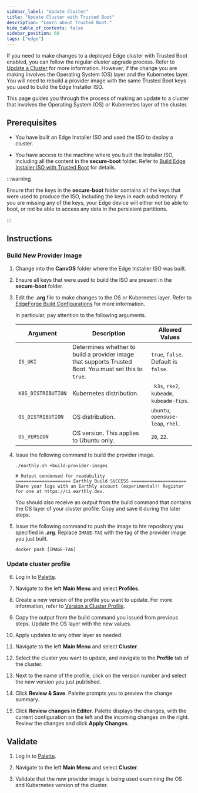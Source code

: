 ```yaml
---
sidebar_label: "Update Cluster"
title: "Update Cluster with Trusted Boot"
description: "Learn about Trusted Boot."
hide_table_of_contents: false
sidebar_position: 60
tags: ["edge"]
---
```


If you need to make changes to a deployed Edge cluster with Trusted Boot enabled, you can follow the regular cluster
upgrade process. Refer to [Update a Cluster](../../cluster-management/cluster-updates.md) for more information. However,
if the change you are making involves the Operating System (OS) layer and the Kubernetes layer. You will need to rebuild
a provider image with the same Trusted Boot keys you used to build the Edge Installer ISO.

This page guides you through the process of making an update to a cluster that involves the Operating System (OS) or
Kubernetes layer of the cluster.

## Prerequisites

- You have built an Edge Installer ISO and used the ISO to deploy a cluster.

- You have access to the machine where you built the Installer ISO, including all the content in the **secure-boot**
  folder. Refer to [Build Edge Installer ISO with Trusted Boot](./build-trusted-iso.md) for details.

:::warning

Ensure that the keys in the **secure-boot** folder contains all the keys that were used to produce the ISO, including
the keys in each subdirectory. If you are missing any of the keys, your Edge device will either not be able to boot, or
not be able to access any data in the persistent partitions.

:::

## Instructions

### Build New Provider Image

1. Change into the **CanvOS** folder where the Edge Installer ISO was built.

2. Ensure all keys that were used to build the ISO are present in the **secure-boot** folder.

3. Edit the **.arg** file to make changes to the OS or Kubernetes layer. Refer to
   [EdgeForge Build Configurations](../edgeforge-workflow/palette-canvos/arg.md) for more information.

   In particular, pay attention to the following arguments.

   | **Argument**       | **Description**                                                                                       | **Allowed Values**                         |
   | ------------------ | ----------------------------------------------------------------------------------------------------- | ------------------------------------------ |
   | `IS_UKI`           | Determines whether to build a provider image that supports Trusted Boot. You must set this to `true`. | `true`, `false`. Default is `false`.       |
   | `K8S_DISTRIBUTION` | Kubernetes distribution.                                                                              | ` k3s`, `rke2`, `kubeadm`, `kubeadm-fips`. |
   | `OS_DISTRIBUTION`  | OS distribution.                                                                                      | `ubuntu`, `opensuse-leap`, `rhel`.         |
   | `OS_VERSION`       | OS version. This applies to Ubuntu only.                                                              | `20`, `22`.                                |

4. Issue the following command to build the provider image.

   ```shell
   ./earthly.sh +build-provider-images
   ```

   ```hideClipboard bash
   # Output condensed for readability
   ===================== Earthly Build SUCCESS =====================
   Share your logs with an Earthly account (experimental)! Register for one at https://ci.earthly.dev.
   ```

   You should also receive an output from the build command that contains the OS layer of your cluster profile. Copy and
   save it during the later steps.

5. Issue the following command to push the image to hte repository you specified in **.arg**. Replace `IMAGE-TAG` with
   the tag of the provider image you just built.

   ```shell
   docker push [IMAGE-TAG]
   ```

### Update cluster profile

6. Log in to [Palette](https://console.spectrocloud.com).

7. Navigate to the left **Main Menu** and select **Profiles**.

8. Create a new version of the profile you want to update. For more information, refer to
   [Version a Cluster Profile](/profiles/cluster-profiles/modify-cluster-profiles/version-cluster-profile.md).

9. Copy the output from the build command you issued from previous steps. Update the OS layer with the new values.

10. Apply updates to any other layer as needed.

11. Navigate to the left **Main Menu** and select **Cluster**.

12. Select the cluster you want to update, and navigate to the **Profile** tab of the cluster.

13. Next to the name of the profile, click on the version number and select the new version you just published.

14. Click **Review & Save**. Palette prompts you to preview the change summary.

15. Click **Review changes in Editor**. Palette displays the changes, with the current configuration on the left and the
    incoming changes on the right. Review the changes and click **Apply Changes**.

## Validate

1. Log in to [Palette](https://console.spectrocloud.com).

2. Navigate to the left **Main Menu** and select **Cluster**.

3. Validate that the new provider image is being used examining the OS and Kubernetes version of the cluster.
